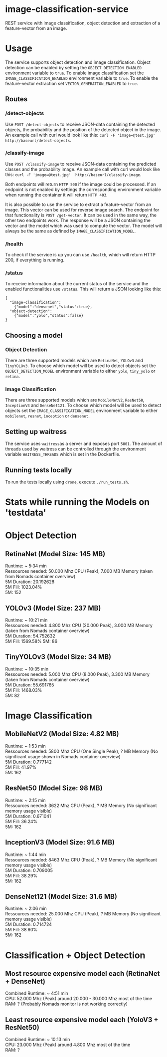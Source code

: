 # image-classification-service
REST service with image classification, object detection and extraction of a feature-vector from an image.

# Usage
The service supports object detection and image classification. Object detection can be enabled by setting the `OBJECT_DETECTION_ENABLED` environment variable to `true`. To enable image classification set the `IMAGE_CLASSIFICATION_ENABLED` environment variable to `true`. To enable the feature-vector extraction set `VECTOR_GENERATION_ENABLED` to `true`.

## Routes
### /detect-objects
Use `POST /detect-objects` to receive JSON-data containing the detected objects, the probability and the position of the detected object in the image. An example call with curl would look like this:
`curl -F 'image=@test.jpg'  http://baseurl/detect-objects`.

### /classify-image
Use `POST /classify-image` to receive JSON-data containing the predicted classes and the probability image. An example call with curl would look like this:
`curl -F 'image=@test.jpg'  http://baseurl/classify-image`.

Both endpoints will return `HTTP 500` if the image could be processed. If an endpoint is not enabled by settings the corresponding environment variable when running the container it will return `HTTP 403`.

It is also possible to use the service to extract a feature-vector from an image. This vector can be used for reverse image search. The endpoint for that functionality is `POST /get-vector`. It can be used in the same way, the other two endpoints work. The response will be a JSON containing the vector and the model which was used to compute the vector. The model will always be the same as defined by `IMAGE_CLASSIFICATION_MODEL`.

### /health
To check if the service is up you can use `/health`, which will return HTTP 200, if everything is running.

### /status
To receive information about the current status of the service and the enabled functionalities use `/status`. This will return a JSON looking like this:
```
{
  "image-classification":
    {"model":"densenet","status":true},
  "object-detection":
    {"model":"yolo","status":false}
}
```

## Choosing a model
### Object Detection
There are three supported models which are `RetinaNet`, `YOLOv3` and `TinyYOLOv3`. To choose which model will be used to detect objects set the `OBJECT_DETECTION_MODEL` environment variable to either `yolo`, `tiny_yolo` or `retina`.

### Image Classification
There are three supported models which are `MobileNetV2`, `ResNet50`, `InceptionV3` and `DenseNet121`. To choose which model will be used to detect objects set the `IMAGE_CLASSIFICATION_MODEL` environment variable to either `mobilenet`, `resnet`, `inception` or `densenet`.

## Setting up waitress
The service uses `waitress`as a server and exposes port `5001`. The amount of threads used by waitress can be controlled through the environment variable `WAITRESS_THREADS` which is set in the Dockerfile.

## Running tests locally
To run the tests locally using `drone`, execute `./run_tests.sh`.

# Stats while running the Models on 'testdata'

# Object Detection

## RetinaNet (Model Size: 145 MB)
Runtime: ~ 5:34 min  
Ressources needed:  50.000 Mhz CPU (Peak), 7.000 MB Memory (taken from Nomads container overview)  
5M Duration: 20.192628  
5M Fill: 1023.04%  
5M: 152  

## YOLOv3 (Model Size: 237 MB)
Runtime: ~ 10:21 min  
Ressources needed: 4.800 Mhz CPU (20.000 Peak), 3.000 MB Memory (taken from Nomads container overview)  
5M Duration: 54.752632  
5M Fill: 1569.58%
5M: 86  

## TinyYOLOv3 (Model Size: 34 MB)
Runtime: ~ 10:35 min  
Ressources needed: 5.000 Mhz CPU (8.000 Peak), 3.300 MB Memory (taken from Nomads container overview)  
5M Duration: 55.691765  
5M Fill: 1468.03%  
5M: 82  

# Image Classification

## MobileNetV2 (Model Size: 4.82 MB)
Runtime: ~ 1:53 min  
Ressources needed:  5800 Mhz CPU (One Single Peak), ? MB Memory (No significant usage shown in Nomads container overview)  
5M Duration: 0.777142  
5M Fill: 41.97%  
5M: 162  

## ResNet50 (Model Size: 98 MB)
Runtime: ~ 2:15 min  
Ressources needed:  3622 Mhz CPU (Peak), ? MB Memory (No significant memory usage visible)  
5M Duration: 0.671041  
5M Fill: 36.24%  
5M: 162  

## InceptionV3 (Model Size: 91.6 MB)
Runtime: ~ 1:44 min  
Ressources needed:  8463 Mhz CPU (Peak), ? MB Memory (No significant memory usage visible)  
5M Duration: 0.709005  
5M Fill: 38.29%  
5M: 162  

## DenseNet121 (Model Size: 31.6 MB)
Runtime: ~ 2:06 min  
Ressources needed:  25.000 Mhz CPU (Peak), ? MB Memory (No significant memory usage visible)  
5M Duration: 0.714724  
5M Fill: 38.60%  
5M: 162  


# Classification + Object Detection
## Most resource expensive model each (RetinaNet + DenseNet)
Combined Runtime: ~ 4:51 min  
CPU: 52.000 Mhz (Peak) around 20.000 - 30.000 Mhz most of the time  
RAM: ? (Probably Nomads monitor is not working correctly)  

## Least resource expensive model each (YoloV3 + ResNet50)
Combined Runtime: ~ 10:13 min  
CPU: 23.000 Mhz (Peak) around 4.800 Mhz most of the time  
RAM: ?  
